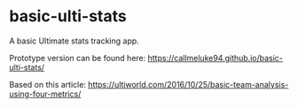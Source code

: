 # basic-ulti-stats
A basic Ultimate stats tracking app.

Prototype version can be found here: https://callmeluke94.github.io/basic-ulti-stats/

Based on this article: https://ultiworld.com/2016/10/25/basic-team-analysis-using-four-metrics/

